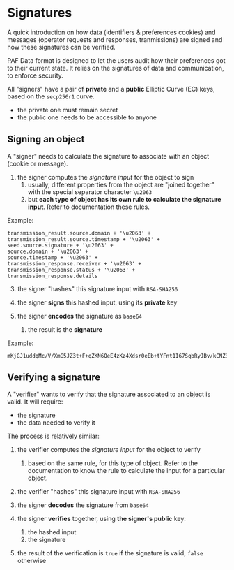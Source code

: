 # Signatures

A quick introduction on how data (identifiers & preferences cookies) and messages (operator requests and responses, tranmissions) are signed and how these signatures can be verified.

PAF Data format is designed to let the users audit how their preferences got
to their current state. It relies on the signatures of data and communication, to enforce security.

All "signers" have a pair of **private** and a **public** Elliptic Curve (EC) keys, based on the `secp256r1` curve.
- the private one must remain secret
- the public one needs to be accessible to anyone

## Signing an object

A "signer" needs to calculate the signature to associate with an object (cookie or message).

1. the signer computes the _signature input_ for the object to sign
   1. usually, different properties from the object are "joined together" with the special separator character `\u2063`
   2. but **each type of object has its own rule to calculate the signature input**. Refer to documentation these rules.

Example:
```
transmission_result.source.domain + '\u2063' + 
transmission_result.source.timestamp + '\u2063' + 
seed.source.signature + '\u2063' + 
source.domain + '\u2063' + 
source.timestamp + '\u2063' + 
transmission_response.receiver + '\u2063' + 
transmission_response.status + '\u2063' +
transmission_response.details
```

3. the signer "hashes" this signature input with `RSA-SHA256`

4. the signer **signs** this hashed input, using its **private** key

6. the signer **encodes** the signature as `base64`
   1. the result is the **signature**

Example:
```
mKjGJ1uddqMc/V/XmG5JZ3t+F+qZKN6QeE4zKz4Xdsr0eEb+tYFnt1I67SqbRyJBv/kCNZ3qT/Go0TgHX4VDwQ==
``` 

## Verifying a signature

A "verifier" wants to verify that the signature associated to an object is valid.
It will require:
- the signature
- the data needed to verify it

The process is relatively similar:

1. the verifier computes the _signature input_ for the object to verify
   1. based on the same rule, for this type of object. Refer to the documentation to know the rule to calculate the input for a particular object.

2. the  verifier "hashes" this signature input with `RSA-SHA256`

3. the signer **decodes** the signature from `base64`

4. the signer **verifies** together, using **the signer's public** key:
   1. the hashed input
   2. the signature

5. the result of the verification is `true` if the signature is valid, `false` otherwise

